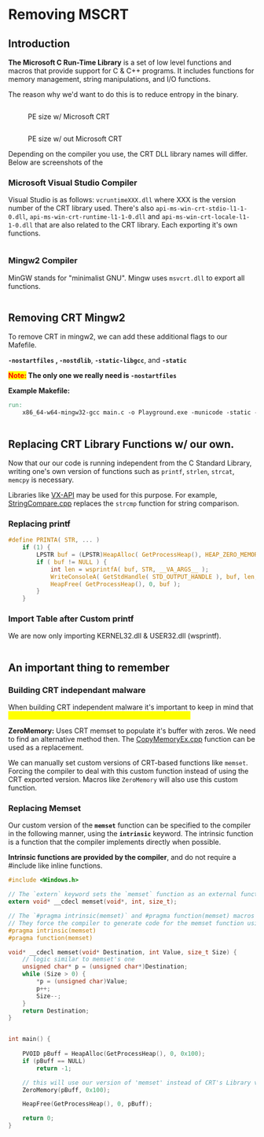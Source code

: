 # Removing MSCRT

## Introduction

**The Microsoft C Run-Time Library** is a set of low level functions and macros that provide support for C & C++ programs. It includes functions for memory management, string manipulations, and I/O functions.

The reason why we'd want to do this is to reduce entropy in the binary.&#x20;

<figure><img src="../../.gitbook/assets/image (33).png" alt=""><figcaption><p>PE size w/ Microsoft CRT</p></figcaption></figure>

<figure><img src="../../.gitbook/assets/image (32).png" alt=""><figcaption><p>PE size w/ out Microsoft CRT</p></figcaption></figure>

Depending on the compiler you use, the CRT DLL library names will differ. Below are screenshots of the&#x20;

### Microsoft Visual Studio Compiler

Visual Studio is as follows:  `vcruntimeXXX.dll` where XXX is the version number of the CRT library used. There's also `api-ms-win-crt-stdio-l1-1-0.dll`, `api-ms-win-crt-runtime-l1-1-0.dll` and `api-ms-win-crt-locale-l1-1-0.dll` that are also related to the CRT library. Each exporting it's own functions.

<figure><img src="../../.gitbook/assets/image (4) (1) (1) (1) (1) (1) (1) (1).png" alt=""><figcaption></figcaption></figure>

### Mingw2 Compiler

MinGW stands for "minimalist GNU". Mingw uses `msvcrt.dll` to export all functions.

<figure><img src="../../.gitbook/assets/image (1) (1) (1) (1) (1) (1) (1) (1) (1) (1) (1) (1) (1) (1) (1) (1) (1) (1) (1) (1) (1) (1) (1) (1) (1) (1) (1) (1) (1).png" alt=""><figcaption></figcaption></figure>



## Removing CRT Mingw2

To remove CRT in mingw2, we can add these additional flags to our Mafefile.

&#x20;**`-nostartfiles` , `-nostdlib`**, **`-static-libgcc`**, and **`-static`**

<mark style="color:red;">**Note:**</mark>**&#x20;The only one we really need is `-nostartfiles`**

**Example Makefile:**

```makefile
run:
    x86_64-w64-mingw32-gcc main.c -o Playground.exe -municode -static -nostdlib -nostartfiles
```

<figure><img src="../../.gitbook/assets/image (3) (1) (1) (1) (1) (1) (1) (1) (1) (1) (1) (1).png" alt=""><figcaption></figcaption></figure>

## Replacing CRT Library Functions w/ our own.

Now that our our code is running independent from the C Standard Library, writing one's own version of functions such as `printf`, `strlen`, `strcat`, `memcpy` is necessary.&#x20;

Libraries like [VX-API](https://github.com/vxunderground/VX-API) may be used for this purpose. For example, [StringCompare.cpp](https://github.com/vxunderground/VX-API/blob/main/VX-API/StringCompare.cpp) replaces the `strcmp` function for string comparison.



### Replacing printf

```c
#define PRINTA( STR, ... )                                                                  \
    if (1) {                                                                                \
        LPSTR buf = (LPSTR)HeapAlloc( GetProcessHeap(), HEAP_ZERO_MEMORY, 1024 );           \
        if ( buf != NULL ) {                                                                \
            int len = wsprintfA( buf, STR, __VA_ARGS__ );                                   \
            WriteConsoleA( GetStdHandle( STD_OUTPUT_HANDLE ), buf, len, NULL, NULL );       \
            HeapFree( GetProcessHeap(), 0, buf );                                           \
        }                                                                                   \
    }  
```

### Import Table after Custom printf

We are now only importing KERNEL32.dll & USER32.dll (wsprintf).

<figure><img src="../../.gitbook/assets/image (31).png" alt=""><figcaption></figcaption></figure>



## An important thing to remember



### Building CRT independant malware

When building CRT independent malware it's important to keep in mind that <mark style="color:yellow;">**some functions and macros use CRT to perform tasks.**</mark>

**ZeroMemory:** Uses CRT memset to populate it's buffer with zeros. We need to find an alternative method then. The [CopyMemoryEx.cpp](https://github.com/vxunderground/VX-API/blob/main/VX-API/CopyMemoryEx.cpp) function can be used as a replacement.

We can manually set custom versions of CRT-based functions like `memset`. Forcing the compiler to deal with this custom function instead of using the CRT exported version. Macros like `ZeroMemory` will also use this custom function.



### Replacing Memset

Our custom version of the **`memset`** function can be specified to the compiler in the following manner, using the **`intrinsic`** keyword. The intrinsic function is a function that the compiler implements directly when possible.

**Intrinsic functions are provided by the compiler**, and do not require a #include like inline functions.

```c
#include <Windows.h>

// The `extern` keyword sets the `memset` function as an external function.
extern void* __cdecl memset(void*, int, size_t);

// The `#pragma intrinsic(memset)` and #pragma function(memset) macros are Microsoft-specific compiler instructions.
// They force the compiler to generate code for the memset function using a built-in intrinsic function.
#pragma intrinsic(memset)
#pragma function(memset)

void* __cdecl memset(void* Destination, int Value, size_t Size) {
	// logic similar to memset's one
	unsigned char* p = (unsigned char*)Destination;
	while (Size > 0) {
		*p = (unsigned char)Value;
		p++;
		Size--;
	}
	return Destination;
}


int main() {
	
	PVOID pBuff = HeapAlloc(GetProcessHeap(), 0, 0x100);
	if (pBuff == NULL)
		return -1;

    // this will use our version of 'memset' instead of CRT's Library version 
	ZeroMemory(pBuff, 0x100);

	HeapFree(GetProcessHeap(), 0, pBuff);

	return 0;
}
```
